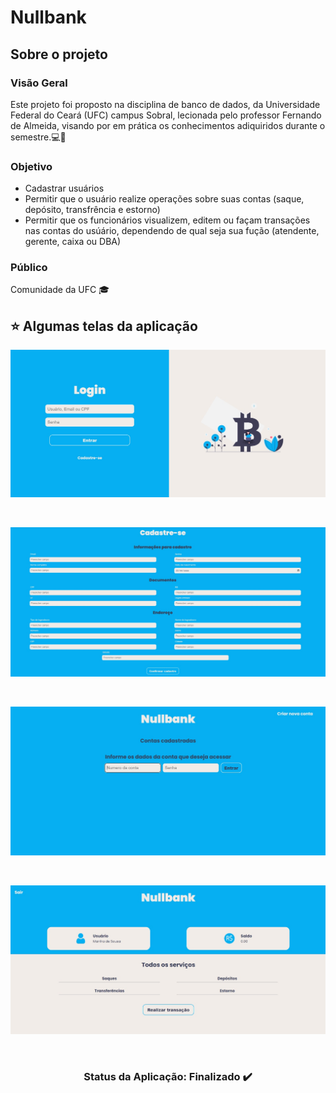 # Nullbank

## Sobre o projeto 

### Visão Geral

Este projeto foi proposto na disciplina de banco de dados, da Universidade Federal do Ceará (UFC) campus Sobral, lecionada pelo professor Fernando de Almeida, visando por em prática os conhecimentos adiquiridos durante o semestre.💻🎲

### Objetivo

- Cadastrar usuários
- Permitir que o usuário realize operações sobre suas contas (saque, depósito, transfrência e estorno)
- Permitir que os funcionários visualizem, editem ou façam transações nas contas do usúário, dependendo de qual seja sua fução (atendente, gerente, caixa ou DBA)

### Público

Comunidade da UFC 🎓

## :star: Algumas telas da aplicação

<p align="center">
  <img src="./imagens/ScreenShots/Login.jpeg" alt="imagem da aplicação" />
</p>

<br>

<p align="center">
  <img src="./imagens/ScreenShots/Cadastro.jpeg" alt="imagem da aplicação" />
</p>

<br>

<p align="center">
  <img src="./imagens/ScreenShots/Contas.jpeg" alt="imagem da aplicação" />
</p>

<br>

<p align="center">
  <img src="./imagens/ScreenShots/User.jpeg" alt="imagem da aplicação" />
</p>

<br>

<h3 align="center"> 
	Status da Aplicação: Finalizado ✔️
</h3>
<br>

